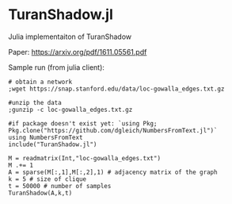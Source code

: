 # TuranShadow.jl
Julia implementaiton of TuranShadow

Paper: https://arxiv.org/pdf/1611.05561.pdf

Sample run (from julia client):
```
# obtain a network
;wget https://snap.stanford.edu/data/loc-gowalla_edges.txt.gz

#unzip the data
;gunzip -c loc-gowalla_edges.txt.gz

#if package doesn't exist yet: `using Pkg; Pkg.clone("https://github.com/dgleich/NumbersFromText.jl")`
using NumbersFromText 
include("TuranShadow.jl")

M = readmatrix(Int,"loc-gowalla_edges.txt")
M .+= 1
A = sparse(M[:,1],M[:,2],1) # adjacency matrix of the graph
k = 5 # size of clique
t = 50000 # number of samples
TuranShadow(A,k,t)
```
